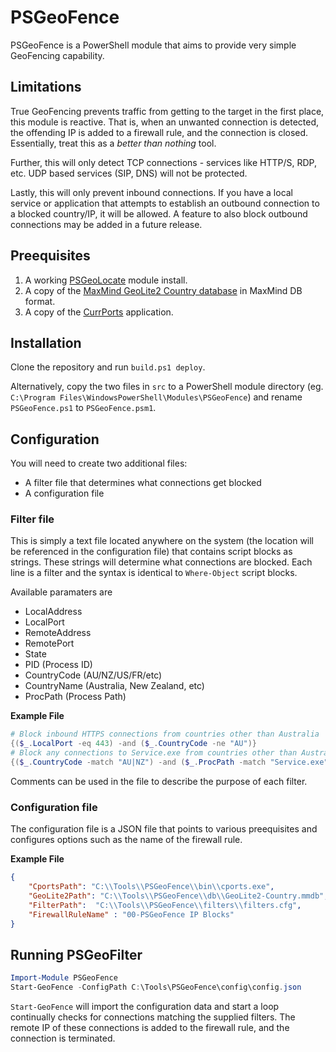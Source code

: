# PSGeoFence

PSGeoFence is a PowerShell module that aims to provide very simple GeoFencing capability. 

## Limitations 

True GeoFencing prevents traffic from getting to the target in the first place, this module is reactive. That is, when an unwanted connection is detected, the offending IP is added to a firewall rule, and the connection is closed. Essentially, treat this as a *better than nothing* tool. 

Further, this will only detect TCP connections - services like HTTP/S, RDP, etc. UDP based services (SIP, DNS) will not be protected. 

Lastly, this will only prevent inbound connections. If you have a local service or application that attempts to establish an outbound connection to a blocked country/IP, it will be allowed. A feature to also block outbound connections may be added in a future release. 

## Preequisites 

1. A working [PSGeoLocate](https://github.com/davidski/PSGeoLocate) module install.
1. A copy of the [MaxMind GeoLite2 Country database](https://dev.maxmind.com/geoip/geoip2/geolite2/) in MaxMind DB format. 
1. A copy of the [CurrPorts](https://www.nirsoft.net/utils/cports.html) application. 

## Installation

Clone the repository and run `build.ps1 deploy`. 

Alternatively, copy the two files in `src` to a PowerShell module directory (eg. `C:\Program Files\WindowsPowerShell\Modules\PSGeoFence`) and rename `PSGeoFence.ps1` to `PSGeoFence.psm1`. 

## Configuration

You will need to create two additional files:
- A filter file that determines what connections get blocked
- A configuration file

### Filter file

This is simply a text file located anywhere on the system (the location will be referenced in the configuration file) that contains script blocks as strings. These strings will determine what connections are blocked. Each line is a filter and the syntax is identical to `Where-Object` script blocks. 

Available paramaters are
- LocalAddress
- LocalPort
- RemoteAddress
- RemotePort
- State
- PID (Process ID)
- CountryCode (AU/NZ/US/FR/etc)
- CountryName (Australia, New Zealand, etc)
- ProcPath (Process Path)


**Example File**

```powershell
# Block inbound HTTPS connections from countries other than Australia
{($_.LocalPort -eq 443) -and ($_.CountryCode -ne "AU")}
# Block any connections to Service.exe from countries other than Australia and New Zealand
{($_.CountryCode -match "AU|NZ") -and ($_.ProcPath -match "Service.exe")}
```

Comments can be used in the file to describe the purpose of each filter. 

### Configuration file

The configuration file is a JSON file that points to various preequisites and configures options such as the name of the firewall rule.

**Example File**

```json
{
    "CportsPath": "C:\\Tools\\PSGeoFence\\bin\\cports.exe",
    "GeoLite2Path": "C:\\Tools\\PSGeoFence\\db\\GeoLite2-Country.mmdb",
    "FilterPath":  "C:\\Tools\\PSGeoFence\\filters\\filters.cfg",
    "FirewallRuleName" : "00-PSGeoFence IP Blocks"
}
```

## Running PSGeoFilter

```powershell
Import-Module PSGeoFence
Start-GeoFence -ConfigPath C:\Tools\PSGeoFence\config\config.json
```

`Start-GeoFence` will import the configuration data and start a loop continually checks for connections matching the supplied filters. The remote IP of these connections is added to the firewall rule, and the connection is terminated. 

